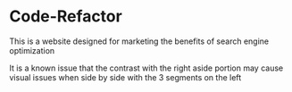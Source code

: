 # Code-Refactor

This is a website designed for marketing the benefits of search engine optimization

It is a known issue that the contrast with the right aside portion may cause visual issues when side by side with the 3 segments on the left